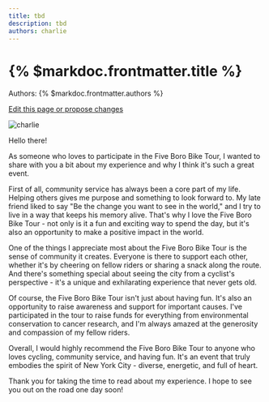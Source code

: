 ```yaml
---
title: tbd
description: tbd
authors: charlie
---
```


# {% $markdoc.frontmatter.title %}

Authors: {% $markdoc.frontmatter.authors %}

[Edit this page or propose changes](https://github.com/onefact/onefact.org/edit/main/pages/five-boro-bike-tour/charlie.md)

![charlie](/images/charlie.jpg)

Hello there!

As someone who loves to participate in the Five Boro Bike Tour, I wanted to share with you a bit about my experience and why I think it's such a great event.

First of all, community service has always been a core part of my life. Helping others gives me purpose and something to look forward to. My late friend liked to say "Be the change you want to see in the world," and I try to live in a way that keeps his memory alive. That's why I love the Five Boro Bike Tour - not only is it a fun and exciting way to spend the day, but it's also an opportunity to make a positive impact in the world.

One of the things I appreciate most about the Five Boro Bike Tour is the sense of community it creates. Everyone is there to support each other, whether it's by cheering on fellow riders or sharing a snack along the route. And there's something special about seeing the city from a cyclist's perspective - it's a unique and exhilarating experience that never gets old.

Of course, the Five Boro Bike Tour isn't just about having fun. It's also an opportunity to raise awareness and support for important causes. I've participated in the tour to raise funds for everything from environmental conservation to cancer research, and I'm always amazed at the generosity and compassion of my fellow riders.

Overall, I would highly recommend the Five Boro Bike Tour to anyone who loves cycling, community service, and having fun. It's an event that truly embodies the spirit of New York City - diverse, energetic, and full of heart.

Thank you for taking the time to read about my experience. I hope to see you out on the road one day soon!


